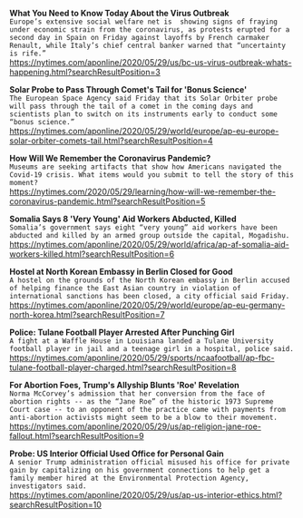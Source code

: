 **What You Need to Know Today About the Virus Outbreak**\
`Europe’s extensive social welfare net is  showing signs of fraying  under economic strain from the coronavirus, as protests erupted for a second day in Spain on Friday against layoffs by French carmaker Renault, while Italy’s chief central banker warned that “uncertainty is rife.”`\
https://nytimes.com/aponline/2020/05/29/us/bc-us-virus-outbreak-whats-happening.html?searchResultPosition=3

**Solar Probe to Pass Through Comet's Tail for 'Bonus Science'**\
`The European Space Agency said Friday that its Solar Orbiter probe will pass through the tail of a comet in the coming days and scientists plan to switch on its instruments early to conduct some “bonus science.”`\
https://nytimes.com/aponline/2020/05/29/world/europe/ap-eu-europe-solar-orbiter-comets-tail.html?searchResultPosition=4

**How Will We Remember the Coronavirus Pandemic?**\
`Museums are seeking artifacts that show how Americans navigated the Covid-19 crisis. What items would you submit to tell the story of this moment?`\
https://nytimes.com/2020/05/29/learning/how-will-we-remember-the-coronavirus-pandemic.html?searchResultPosition=5

**Somalia Says 8 'Very Young' Aid Workers Abducted, Killed**\
`Somalia’s government says eight “very young” aid workers have been abducted and killed by an armed group outside the capital, Mogadishu.`\
https://nytimes.com/aponline/2020/05/29/world/africa/ap-af-somalia-aid-workers-killed.html?searchResultPosition=6

**Hostel at North Korean Embassy in Berlin Closed for Good**\
`A hostel on the grounds of the North Korean embassy in Berlin accused of helping finance the East Asian country in violation of international sanctions has been closed, a city official said Friday.`\
https://nytimes.com/aponline/2020/05/29/world/europe/ap-eu-germany-north-korea.html?searchResultPosition=7

**Police: Tulane Football Player Arrested After Punching Girl**\
`A fight at a Waffle House in Louisiana landed a Tulane University football player in jail and a teenage girl in a hospital, police said.`\
https://nytimes.com/aponline/2020/05/29/sports/ncaafootball/ap-fbc-tulane-football-player-charged.html?searchResultPosition=8

**For Abortion Foes, Trump's Allyship Blunts 'Roe' Revelation**\
`Norma McCorvey’s admission that her conversion from the face of abortion rights -- as the “Jane Roe” of the historic 1973 Supreme Court case -- to an opponent of the practice came with payments from anti-abortion activists might seem to be a blow to their movement.`\
https://nytimes.com/aponline/2020/05/29/us/ap-religion-jane-roe-fallout.html?searchResultPosition=9

**Probe: US Interior Official Used Office for Personal Gain**\
`A senior Trump administration official misused his office for private gain by capitalizing on his government connections to help get a family member hired at the Environmental Protection Agency, investigators said.`\
https://nytimes.com/aponline/2020/05/29/us/ap-us-interior-ethics.html?searchResultPosition=10

